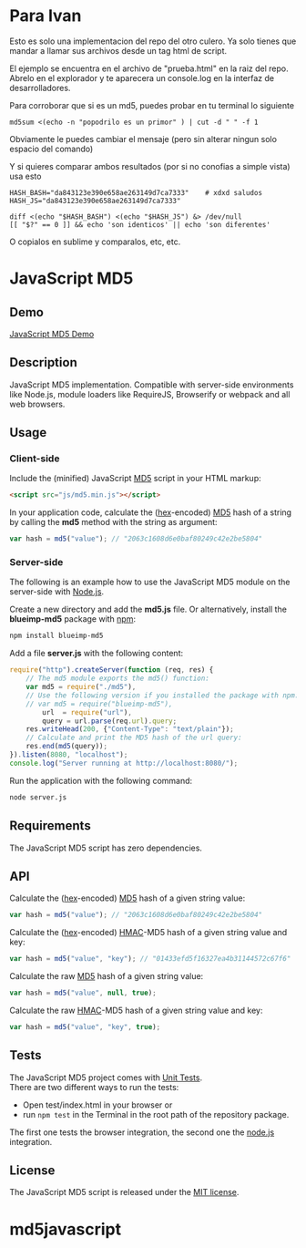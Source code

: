 # Para Ivan

Esto es solo una implementacion del repo del otro culero.
Ya solo tienes que mandar a llamar sus archivos desde un tag html de script.

El ejemplo se encuentra en el archivo de "prueba.html" en la raiz del repo.
Abrelo en el explorador y te aparecera un console.log en la interfaz de desarrolladores.

Para corroborar que si es un md5, puedes probar en tu terminal lo siguiente

```shell
md5sum <(echo -n "popodrilo es un primor" ) | cut -d " " -f 1
```

Obviamente le puedes cambiar el mensaje (pero sin alterar ningun solo espacio del comando)

Y si quieres comparar ambos resultados (por si no conofias a simple vista) usa esto

```shell
HASH_BASH="da843123e390e658ae263149d7ca7333"    # xdxd saludos
HASH_JS="da843123e390e658ae263149d7ca7333"

diff <(echo "$HASH_BASH") <(echo "$HASH_JS") &> /dev/null
[[ "$?" == 0 ]] && echo 'son identicos' || echo 'son diferentes'
```

O copialos en sublime y comparalos, etc, etc.

# JavaScript MD5

## Demo
[JavaScript MD5 Demo](https://blueimp.github.io/JavaScript-MD5/)

## Description
JavaScript MD5 implementation. Compatible with server-side environments like
Node.js, module loaders like RequireJS, Browserify or webpack and all web
browsers.

## Usage

### Client-side
Include the (minified) JavaScript [MD5](https://en.wikipedia.org/wiki/MD5)
script in your HTML markup:

```html
<script src="js/md5.min.js"></script>
```

In your application code, calculate the
([hex](https://en.wikipedia.org/wiki/Hexadecimal)-encoded)
[MD5](https://en.wikipedia.org/wiki/MD5) hash of a string by calling the **md5**
method with the string as argument:

```js
var hash = md5("value"); // "2063c1608d6e0baf80249c42e2be5804"
```

### Server-side

The following is an example how to use the JavaScript MD5 module on the
server-side with [Node.js](http://nodejs.org/).

Create a new directory and add the **md5.js** file. Or alternatively,
install the **blueimp-md5** package with [npm](https://www.npmjs.org/):

```sh
npm install blueimp-md5
```

Add a file **server.js** with the following content:

```js
require("http").createServer(function (req, res) {
    // The md5 module exports the md5() function:
    var md5 = require("./md5"),
    // Use the following version if you installed the package with npm:
    // var md5 = require("blueimp-md5"),
        url  = require("url"),
        query = url.parse(req.url).query;
    res.writeHead(200, {"Content-Type": "text/plain"});
    // Calculate and print the MD5 hash of the url query:
    res.end(md5(query));
}).listen(8080, "localhost");
console.log("Server running at http://localhost:8080/");
```

Run the application with the following command:

```sh
node server.js
```

## Requirements
The JavaScript MD5 script has zero dependencies.

## API

Calculate the ([hex](https://en.wikipedia.org/wiki/Hexadecimal)-encoded)
[MD5](https://en.wikipedia.org/wiki/MD5) hash of a given string value:

```js
var hash = md5("value"); // "2063c1608d6e0baf80249c42e2be5804"
```

Calculate the ([hex](https://en.wikipedia.org/wiki/Hexadecimal)-encoded)
[HMAC](https://en.wikipedia.org/wiki/HMAC)-MD5 hash of a given string value and
key:

```js
var hash = md5("value", "key"); // "01433efd5f16327ea4b31144572c67f6"
```

Calculate the raw [MD5](https://en.wikipedia.org/wiki/MD5) hash of a given
string value:

```js
var hash = md5("value", null, true);
```

Calculate the raw [HMAC](https://en.wikipedia.org/wiki/HMAC)-MD5 hash of a given
string value and key:

```js
var hash = md5("value", "key", true);
```

## Tests
The JavaScript MD5 project comes with
[Unit Tests](https://en.wikipedia.org/wiki/Unit_testing).  
There are two different ways to run the tests:

* Open test/index.html in your browser or
* run `npm test` in the Terminal in the root path of the repository package.

The first one tests the browser integration, the second one the
[node.js](http://nodejs.org/) integration.


## License
The JavaScript MD5 script is released under the
[MIT license](https://opensource.org/licenses/MIT).
# md5javascript
